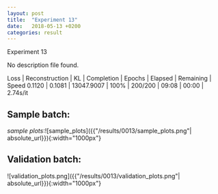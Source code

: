 ```yaml
---
layout: post
title:  "Experiment 13"
date:   2018-05-13 +0200
categories: result
---
```

Experiment 13

No description file found.

Loss | Reconstruction | KL | Completion | Epochs | Elapsed | Remaining | Speed
0.1120 | 0.1081 | 13047.9007 | 100% | 200/200 | 09:08 | 00:00 | 2.74s/it



## **Sample batch**:

_sample plots_:![sample_plots]({{"/results/0013/sample_plots.png"| absolute_url}}){:width="1000px"}

## **Validation batch**:

![validation_plots.png]({{"/results/0013/validation_plots.png"| absolute_url}}){:width="1000px"}
